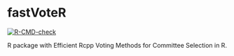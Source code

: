 # fastVoteR

<!-- badges: start -->
  [![R-CMD-check](https://github.com/bblodfon/fastVoteR/actions/workflows/R-CMD-check.yaml/badge.svg)](https://github.com/bblodfon/fastVoteR/actions/workflows/R-CMD-check.yaml)
  <!-- badges: end -->

R package with Efficient Rcpp Voting Methods for Committee Selection in R.

